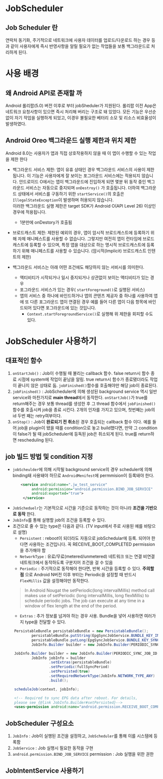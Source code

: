JobScheduler
===
## Job Scheduler 란 
연락처 동기화, 주기적으로 네트워크에 사용자 데이터를 업로드/다운로드 하는 경우 등과 같이 사용자에게 즉시 반영사항을 알릴 필요가 없는 작업들을 보통 백그라운드로 처리하게 된다.


# 사용 배경
## 왜 Android API로 존재할 까
Android 롤리팝(5.0) 버전 이후로 부터 jobSheduler가 지원된다. 
롤리팝 이전 App은 네트워크 요청사항이 있으면 즉시 처리해 버리는 구조로 돼 있었다. 모든 기능은 우선순 없이 자기 작업을 실행하게 되었고, 이경우 불필요한 베터리 소모 및 리소스 비효율성이 발생하였다. 

## Android Oreo 백그라운드 실행 제한과 위치 제한
Android 8.0는 사용자가 앱과 직접 상호작용하지 않을 때 이 앱이 수행할 수 있는 작업을 제한 한다

* 백그라운드 서비스 제한: 앱이 유휴 상태인 경우 백그라운드 서비스의 사용이 제한됩니다. 이 기능은 사용자에게 잘 보이는 포그라운드 서비스에는 적용되지 않습니다.
안드로이드 O에서는 앱이 백그라운드에 진입하게 되면 몇분 뒤 동작 중인 백그라운드 서비스는 자동으로 중지되며 `onDestroy()` 가 호출됩니다. 더하여 백그라운드 상태에서 서비스를 구동하기 위한 
`startService()`의 호출은 `IllegalStateException`이 발생하며 허용되지 않습니다.	   
이러한 백그라운드 실행 제한은 target SDK가 Android O(API Level 26) 이상인 경우에 적용됩니다. 
    * 1분만에 onDestory가 호출됨

* 브로드캐스트 제한: 제한된 예외의 경우, 앱이 암시적 브로드캐스트에 등록하기 위해 자체 매니페스트를 사용할 수 없습니다. 
그렇지만 여전히 앱이 런타임에 브로드캐스트에 등록할 수 있으며, 특정 앱을 대상으로 하는 명시적 브로드캐스트에 등록하기 위해 매니페스트를 사용할 수 있습니다.
(암시적(Implicit) 브로드캐스트 인텐트의 제한)

* 백그라운드 서비스는 아래 어떤 조건에도 해당하지 않는 서비시를 의미한다.
    * 액티비티가 시작되거나 일시 중지되거나 상관없이 보이는 액티비티가 있는 경우
    * 포그라운드 서비스가 있는 경우( `startForeground()`로 실행된 서비스)
    * 앱의 서비스 중 하나에 바인드하거나 앱의 콘텐츠 제공자 중 하나를 사용하여 앱에 또 다른 포그라운드 앱이 연결된 경우 예를 들어 다른 앱이 다음 항목에 바인드되어 있다면 포그라운드에 있는 것입니다.
        * `Context.startForegroundService()`로 실행해 위 제한을 회피할 수도 있다.

# JobScheduler 사용하기
## 대표적인 함수
1. `onStartJob()` : Job이 수행될 때 불리는 callback 함수.
   false return시 함수 종료 시점에 system에 작업이 끝남을 알림.
   true return시 함수가 종료됐더라도 작업이 끝나지 않은 상태로 둠. `jobFinished()`함수를 호출해야만 해당 job이 종료된다.    
2. `jobFinished()` : JobScheduler에 의해 생성된 background service 역시 일반 service와 마찬가지로 **main thread**에서 동작한다. `onStartJob()`가 true를 return해주는 경우 보통
   thread를 생성한 후 그 thread 함수에서 `jobFinished()` 함수를 호출시켜 job을 종료 시킨다. 2개의 인자를 가지고 있으며, 첫번째는 job의 id 두번 째는 retry여부이다.    
3. `onStop()` : Job이 **완료되기 전 취소**된 경우 호출되는 callback 함수 이다. 예를 들어 job을 plugin이 됐을 때를 condition으로 놓고 build했다면, 만약 그 condition이 false가 될 때 jobScheduler에 등독된 job은 취소되게 된다. true를 return하면 rescheduling 된다. 

## job 빌드 방법 및 condition 지정
* `jobScheulder`에 의해 시작될 background service의 경우 scheduler에 의해 binding돼 사용돼야 하므로 `AndroidMenifest`에 permmision이 등록돼야 한다.
```xml
       <service android:name=".jw_test_service"
            android:permission="android.permission.BIND_JOB_SERVICE"
            android:exported="true">
        </service>
```
* `JobScheduelr`는 기본적으로 시간을 기준으로 동작하는 것이 아니라 **조건을 기반으로 동작** 한다. 
* `JobInfo`를 통해 실행할 job의 조건을 등록할 수 있다.
* 조건으로 줄 수 있는 type은 다음과 같다. (TV input에서 주로 사용된 예를 바탕으로 설명)
    - `Persistent` : reboot이 되더라도 자동으로 jobSchedular에 등록. 되어야 한다면 사용하는 조건입니다.
    꼭 RECEIVE_BOOT_COMPLETED permission을 추가해야 함
    - `NetworkType` : 유료/무료(metered/unmetered) 네트워크 또는 연결 비연결 네트워크에서 동작하도록 구분지어 조건을 걸 수 있음
    - `Periodic` : 주기적으로 동작해야 한다면, 반복 시간을 등록할 수 있다. **주의할 점** 으로 Android N버전 이후 부터는 Periodic을 설정할 때 반드시 `FlexMillis` 값을 설정해야만 동작한다.
    > In Android Nougat the setPeriodic(long intervalMillis) method call makes use of setPeriodic (long intervalMillis, long flexMillis) to schedule periodic jobs.
    > The job can execute at any time in a window of flex length at the end of the period.
    - `Extras` : 추가 정보를 넘겨야 하는 경우 사용. Bundle을 넣어 사용하면 여러가지 type을 전달할 수 있다.     

```java
    PersistableBundle persistableBundle = new PersistableBundle();
            persistableBundle.putString(EpgSyncJobService.BUNDLE_KEY_INPUT_ID, inputId);
            persistableBundle.putLong(EpgSyncJobService.BUNDLE_KEY_SYNC_PERIOD, syncDuration);
            JobInfo.Builder builder = new JobInfo.Builder(PERIODIC_SYNC_JOB_ID, jobServiceComponent);

    JobInfo.Builder builder = new JobInfo.Builder(PERIODIC_SYNC_JOB_ID, jobServiceComponent);
            JobInfo jobInfo = builder
                    .setExtras(persistableBundle)
                    .setPeriodic(fullSyncPeriod)
                    .setPersisted(true)
                    .setRequiredNetworkType(JobInfo.NETWORK_TYPE_ANY)
                    .build();

    scheduleJob(context, jobInfo);
```

```xml
    <!-- Required to sync EPG data after reboot. For details,
    please see {@link JobInfo.Builder#setPersisted}-->
    <uses-permission android:name="android.permission.RECEIVE_BOOT_COMPLETED"/>
```

## JobScheduler 구성요소
1. `JobInfo` : Job이 실행된 조건을 설정하고, `JobScheduler`를 통해 이를 시스템에 등록함
2. `JobService` : Job 실행시 필요한 동작을 구현
3. `android.permission.BIND_JOB_SERVICE` permission : Job 실행을 위한 권한

## JobIntentService 사용하기
